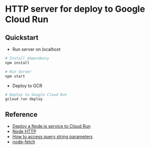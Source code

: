 # HTTP server for deploy to Google Cloud Run

## Quickstart

- Run server on localhost

```sh
# Install dependency
npm install

# Run Server
npm start
```

- Deploy to GCR

```sh
# Deploy to Google Cloud Run
gcloud run deploy
```

## Reference

- [Deploy a Node.js service to Cloud Run](https://cloud.google.com/run/docs/quickstarts/build-and-deploy/deploy-nodejs-service)
- [Node HTTP](https://nodejs.org/api/http.html)
- [How to access query string parameters](https://nodejs.org/en/knowledge/HTTP/clients/how-to-access-query-string-parameters/)
- [node-fetch](https://www.npmjs.com/package/node-fetch)
